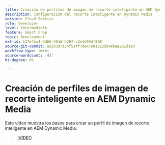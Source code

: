 ```yaml
---
title: Creación de perfiles de imagen de recorte inteligente en AEM Dynamic Media
description: Configuración del recorte inteligente en Dynamic Media
version: Cloud Service
role: Developer
level: Intermediate
feature: Smart Crop
topic: Development
exl-id: 117e4ba4-2d60-40a6-b267-c2e1d99df808
source-git-commit: ad203d7a34f5eff7de4768131c9b4ebae261da93
workflow-type: tm+mt
source-wordcount: '41'
ht-degree: 0%

---
```


# Creación de perfiles de imagen de recorte inteligente en AEM Dynamic Media

Este vídeo muestra los pasos para crear un perfil de imagen de recorte inteligente en AEM Dynamic Media.

>[!VIDEO](https://video.tv.adobe.com/v/335460?quality=9&learn=on)
